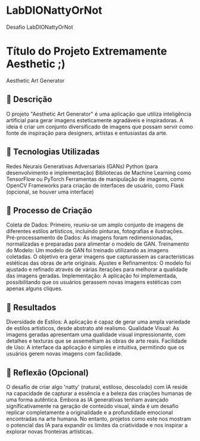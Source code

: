 # LabDIONattyOrNot
Desafio LabDIONattyOrNot
# Título do Projeto Extremamente Aesthetic ;)
Aesthetic Art Generator
## 📒 Descrição
O projeto "Aesthetic Art Generator" é uma aplicação que utiliza inteligência artificial para gerar imagens esteticamente agradáveis ​​e inspiradoras. A ideia é criar um conjunto diversificado de imagens que possam servir como fonte de inspiração para designers, artistas e entusiastas da arte.
## 🤖 Tecnologias Utilizadas
Redes Neurais Generativas Adversariais (GANs)
Python (para desenvolvimento e implementação)
Bibliotecas de Machine Learning como TensorFlow ou PyTorch
Ferramentas de manipulação de imagens, como OpenCV
Frameworks para criação de interfaces de usuário, como Flask (opcional, se houver uma interface)

## 🧐 Processo de Criação
Coleta de Dados: Primeiro, reuniu-se um amplo conjunto de imagens de diferentes estilos artísticos, incluindo pinturas, fotografias e ilustrações.
Pré-processamento de Dados: As imagens foram redimensionadas, normalizadas e preparadas para alimentar o modelo de GAN.
Treinamento do Modelo: Um modelo de GAN foi treinado utilizando as imagens coletadas. O objetivo era gerar imagens que capturassem as características estéticas das obras de arte originais.
Ajustes e Refinamentos: O modelo foi ajustado e refinado através de várias iterações para melhorar a qualidade das imagens geradas.
Implementação: A aplicação foi implementada, possibilitando que os usuários gerassem novas imagens estéticas com apenas alguns cliques.

## 🚀 Resultados
Diversidade de Estilos: A aplicação é capaz de gerar uma ampla variedade de estilos artísticos, desde abstrato até realismo.
Qualidade Visual: As imagens geradas apresentam uma qualidade visual impressionante, com detalhes e texturas que se assemelham às obras de arte reais.
Facilidade de Uso: A interface da aplicação é simples e intuitiva, permitindo que os usuários gerem novas imagens com facilidade.

## 💭 Reflexão (Opcional)
O desafio de criar algo 'natty' (natural, estiloso, descolado) com IA reside na capacidade de capturar a essência e a beleza das criações humanas de uma forma autêntica. Embora as IA generativas tenham avançado significativamente na geração de conteúdo visual, ainda é um desafio replicar completamente a originalidade e a profundidade emocional encontradas na arte humana. No entanto, projetos como este nos mostram o potencial das IA para expandir os limites da criatividade e nos inspirar a explorar novas fronteiras artísticas.

